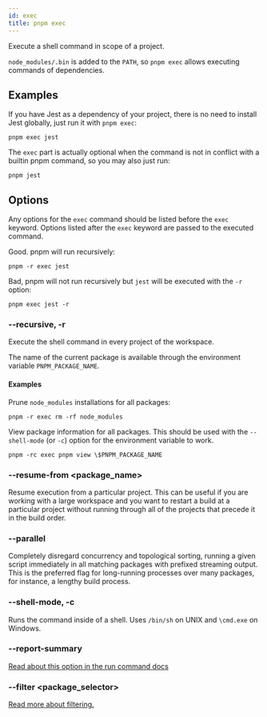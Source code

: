 ```yaml
---
id: exec
title: pnpm exec
---
```


Execute a shell command in scope of a project.

`node_modules/.bin` is added to the `PATH`, so `pnpm exec` allows executing commands of dependencies.

## Examples

If you have Jest as a dependency of your project, there is no need to install Jest globally, just run it with `pnpm exec`:

```
pnpm exec jest
```

The `exec` part is actually optional when the command is not in conflict with a builtin pnpm command, so you may also just run:

```
pnpm jest
```

## Options

Any options for the `exec` command should be listed before the `exec` keyword.
Options listed after the `exec` keyword are passed to the executed command.

Good. pnpm will run recursively:

```
pnpm -r exec jest
```

Bad, pnpm will not run recursively but `jest` will be executed with the `-r` option:

```
pnpm exec jest -r
```

### --recursive, -r

Execute the shell command in every project of the workspace.

The name of the current package is available through the environment variable
`PNPM_PACKAGE_NAME`.

#### Examples

Prune `node_modules` installations for all packages:

```
pnpm -r exec rm -rf node_modules
```

View package information for all packages. This should be used with the `--shell-mode` (or `-c`) option for the environment variable to work.

```
pnpm -rc exec pnpm view \$PNPM_PACKAGE_NAME
```

### --resume-from &lt;package_name\>

Resume execution from a particular project. This can be useful if you are working with a large workspace and you want to restart a build at a particular project without running through all of the projects that precede it in the build order.

### --parallel

Completely disregard concurrency and topological sorting, running a given script
immediately in all matching packages with prefixed streaming output. This is the
preferred flag for long-running processes over many packages, for instance, a
lengthy build process.

### --shell-mode, -c

Runs the command inside of a shell. Uses `/bin/sh` on UNIX and `\cmd.exe` on Windows.

### --report-summary

[Read about this option in the run command docs](./run.md#--report-summary)

### --filter &lt;package_selector\>

[Read more about filtering.](../filtering.md)
